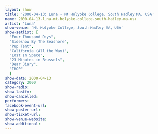 ```yaml
---
layout: show
title: '2000-04-13: Luna - Mt Holyoke College, South Hadley MA, USA'
name: 2000-04-13-luna-mt-holyoke-college-south-hadley-ma-usa
artist: 'Luna'
show-venue: 'Mt Holyoke College, South Hadley MA, USA'
show-setlist: [
  "Four Thousand Days",
  "Sideshow By The Seashore",
  "Pup Tent",
  "California (All the Way)",
  "Lost In Space",
  "23 Minutes in Brussels",
  "Dear Diary",
  "IHOP"
  ]
show-date: 2000-04-13
category: 2000
show-radio: 
show-lastfm: 
show-cancelled: 
performers: 
facebook-event-url: 
show-poster-url: 
show-ticket-url: 
show-venue-website: 
show-additional: 
---
```


